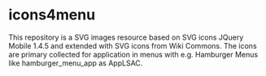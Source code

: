 # icons4menu
This repository is a SVG images resource based on SVG icons JQuery Mobile 1.4.5 and extended with SVG icons from Wiki Commons. The icons are primary collected for application in menus with e.g. Hamburger Menus like hamburger_menu_app as AppLSAC.
